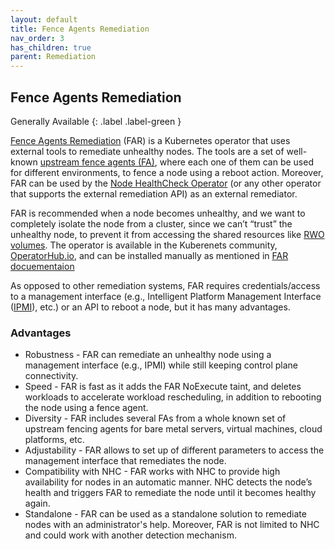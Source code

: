 ```yaml
---
layout: default
title: Fence Agents Remediation
nav_order: 3
has_children: true
parent: Remediation
---
```


## Fence Agents Remediation

Generally Available
{: .label .label-green }

[Fence Agents Remediation](https://github.com/medik8s/fence-agents-remediation#readme) (FAR) is a Kubernetes operator that uses external tools to remediate unhealthy nodes. The tools are a set of well-known [upstream fence agents (FA)](https://github.com/ClusterLabs/fence-agents), where each one of them can be used for different environments, to fence a node using a reboot action. Moreover, FAR can be used by the [Node HealthCheck Operator](https://github.com/medik8s/node-healthcheck-operator#readme) (or any other operator that supports the external remediation API) as an external remediator.

FAR is recommended when a node becomes unhealthy, and we want to completely isolate the node from a cluster, since we can’t “trust” the unhealthy node, to prevent it from accessing the shared resources like [RWO volumes](https://kubernetes.io/docs/concepts/storage/persistent-volumes/#access-modes). The operator is available in the Kuberenets community, [OperatorHub.io](https://operatorhub.io/operator/fence-agents-remediation), and can be installed manually as mentioned in [FAR docuementaion](https://github.com/medik8s/fence-agents-remediation#installation)

As opposed to other remediation systems, FAR requires credentials/access to a management interface (e.g., Intelligent Platform Management Interface ([IPMI](https://en.wikipedia.org/wiki/Intelligent_Platform_Management_Interface)), etc.) or an API to reboot a node, but it has many advantages.

### Advantages

* Robustness - FAR can remediate an unhealthy node using a management interface (e.g., IPMI) while still keeping control plane connectivity.
* Speed - FAR is fast as it adds the FAR NoExecute taint, and deletes workloads to accelerate workload rescheduling, in addition to rebooting the node using a fence agent.
* Diversity - FAR includes several FAs from a whole known set of upstream fencing agents for bare metal servers, virtual machines, cloud platforms, etc.
* Adjustability - FAR allows to set up of different parameters to access the management interface that remediates the node.
* Compatibility with NHC - FAR works with NHC to provide high availability for nodes in an automatic manner. NHC detects the node’s health and triggers FAR to remediate the node until it becomes healthy again.
* Standalone - FAR can be used as a standalone solution to remediate nodes with an administrator's help. Moreover, FAR is not limited to NHC and could work with another detection mechanism.
